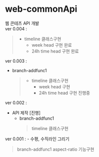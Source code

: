# web-commonApi

웹 콘테츠 API 개발 <br/>
ver 0.004 :
  > - timeline 클래스구현<br/>
  >   - week head 구현 완료<br/>
  >   - 24h time head 구현 완료<br/>
     
ver 0.003 :
- branch-addfunc1
  > - timeline 클래스구현<br/>
  >   - week head 구현<br/>
  >   - 24h time head 구현 진행중<br/>

ver 0.002 :

- API 제작 [진행]
  - branch-addfunc1
    > timeline 클래스구현

ver 0.001 : - 수평, 수직라인 그리기

> branch-addfunc1
> aspect-ratio 기능구현
